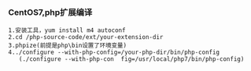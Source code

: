### CentOS7,php扩展编译

    1.安装工具，yum install m4 autoconf
    2.cd /php-source-code/ext/your-extension-dir
    3.phpize(前提是php\bin设置了环境变量)
    4../configure --with-php-config=/your-php-dir/bin/php-config
       (./configure --with-php-con  fig=/usr/local/php7/bin/php-config)